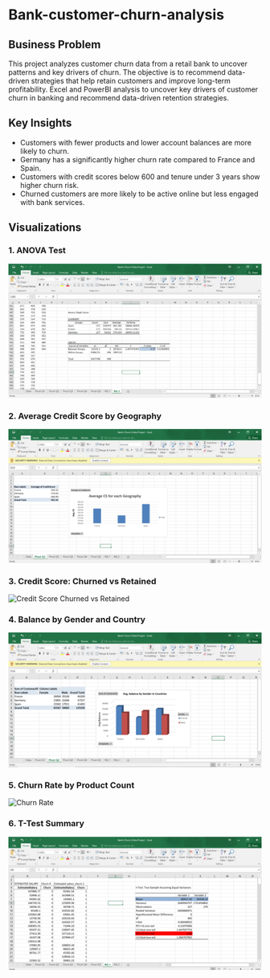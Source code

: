# Bank-customer-churn-analysis
## Business Problem

This project analyzes customer churn data from a retail bank to uncover patterns and key drivers of churn. The objective is to recommend data-driven strategies that help retain customers and improve long-term profitability.
Excel and PowerBI analysis to uncover key drivers of customer churn in banking and recommend data-driven retention strategies.

## Key Insights
- Customers with fewer products and lower account balances are more likely to churn.
- Germany has a significantly higher churn rate compared to France and Spain.
- Customers with credit scores below 600 and tenure under 3 years show higher churn risk.
- Churned customers are more likely to be active online but less engaged with bank services.
  
##  Visualizations  
### 1. ANOVA Test
![ANOVA Test](./Anova%20Single%20Factor.png)

### 2. Average Credit Score by Geography
![Avg CS by Geography](./Average%20CS%20for%20each%20Geography.png)

### 3. Credit Score: Churned vs Retained
![Credit Score Churned vs Retained](./Average%20credit%20score%20for%20customers%20churned%20or%20retained.png)

### 4. Balance by Gender and Country
![Balance by Gender](./Avg.%20balance%20by%20Gender%20in%20Countries.png)

### 5. Churn Rate by Product Count
![Churn Rate](./Customer%20Churn%20rate%20per%20number%20of%20products.png)

### 6. T-Test Summary
![T-Test](./t-Test%20Two-Sample%20Assuming%20Equal%20Variances.png)

